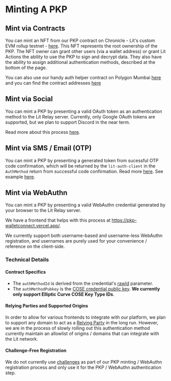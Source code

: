 # Minting A PKP

## Mint via Contracts

You can mint an NFT from our PKP contract on Chronicle - Lit's custom EVM rollup testnet - [here](https://explorer.litprotocol.com/mint-pkp). This NFT represents the root ownership of the PKP. The NFT owner can grant other users (via a wallet address) or grant Lit Actions the ability to use the PKP to sign and decrypt data. They also have the ability to assign additional authentication methods, described at the bottom of the page.

You can also use our handy auth helper contract on Polygon Mumbai [here](https://github.com/LIT-Protocol/LitNodeContracts/blob/main/contracts/PKPHelper.sol) and you can find the contract addresses [here](https://explorer.litprotocol.com/contracts)

## Mint via Social

You can mint a PKP by presenting a valid OAuth token as an authentication method to the Lit Relay server. Currently, only Google OAuth tokens are supported, but we plan to support Discord in the near term. 

Read more about this process [here](/pkp/wallets/examples).

## Mint via SMS / Email (OTP)

You can mint a PKP by presenting a generated token from sucessful OTP code confirmation, which will be returned by the `lit-auth-client` in the `AuthMethod` return from successful code confirmation.
Read more [here](/docs/authentication/authMethods/email-sms.md).
See example [here](/docs/authentication/authMethods/examples.md).

## Mint via WebAuthn

You can mint a PKP by presenting a valid WebAuthn credential generated by your browser to the Lit Relay server. 

We have a frontend that helps with this process at https://pkp-walletconnect.vercel.app/.

We currently support both username-based and username-less WebAuthn registration, and usernames are purely used for your convenience / reference on the client-side.

### Technical Details

#### Contract Specifics

- The `authMethodId` is derived from the credential's [rawId](https://www.w3.org/TR/webauthn-2/#dom-publickeycredential-rawid) parameter.
- The `authMethodPubkey` is the [COSE credential public key](https://datatracker.ietf.org/doc/html/rfc8812). **We currently only support Elliptic Curve COSE Key Type IDs**.

#### Relying Parties and Supported Origins

In order to allow for various frontends to integrate with our platform, we plan to support any domain to act as a [Relying Party](https://www.w3.org/TR/webauthn-2/#webauthn-relying-party) in the long run. However, we are in the process of slowly rolling out this authentication method currently maintain an allowlist of origins / domains that can integrate with the Lit network.

#### Challenge-Free Registration

We do not currently use [challenges](/resources/glossary#challenge) as part of our PKP minting / WebAuthn registration process and only use it for the PKP / WebAuthn authentication step.
